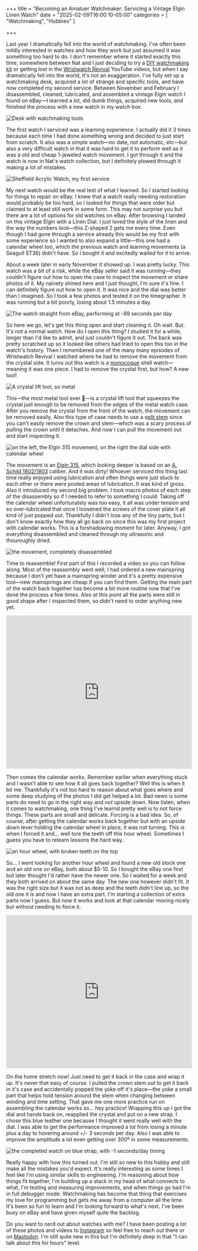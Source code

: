 +++
title = "Becoming an Amatuer Watchmaker: Servicing a Vintage Elgin Linen Watch"
date = "2025-02-09T16:00:10-05:00"
categories = [
  "Watchmaking",
  "Hobbies"
]

+++

Last year I dramatically fell into the world of watchmaking. I've often been mildly interested in watches and how they work but just assumed it was something too hard to do. I don't remember where it started exactly this time, somewhere between Nat and I just deciding to try a [DIY watchmaking kit](https://www.namokimods.com) or getting lost in the [Wristwatch Revival](https://www.youtube.com/@WristwatchRevival) YouTube videos, but when I say dramatically fell into the world, it's not an exaggeration. I've fully set up a watchmaking desk, acquired a lot of strange and specific tools, and have now completed my second service. Between November and February I disassembled, cleaned, lubricated, and assembled a vintage Elgin watch I found on eBay—I learned a lot, did dumb things, acquired new tools, and finished the process with a new watch in my watch box.

<!-- more -->

![Desk with watchmaking tools](/assets/images/20250209/elgin/watchdesk.jpg)

The first watch I serviced was a learning experience. I actually did it 3 times because each time I had done something wrong and decided to just start from scratch. It also was a simple watch—no date, not automatic, etc—but also a very difficult watch in that it was hard to get it to perform well as it was a old and cheap 1-jeweled watch movement. I got through it and the watch is now in Nat's watch collection, but I definitely plowed through it making a lot of mistakes. 

![Sheffield Acrylic Watch, my first service](/assets/images/20250209/elgin/firstwatch.jpg)

My next watch would be the real test of what I learned. So I started looking for things to repair on eBay. I knew that a watch really needing restoration would probably be too hard, so I looked for things that were older but claimed to at least still work in some form. This may not surprise you but there are a lot of options for old watches on eBay. After browsing I landed on this vintage Elgin with a Linen Dial. I just loved the style of the linen and the way the numbers look—this Z-shaped 2 gets me every time. Even though I had gone through a service already this would be my first with some experience so I wanted to also expand a little—this one had a calendar wheel too, which the previous watch and learning movements (a Seagull ST36) didn't have. So I bought it and excitedly waited for it to arrive.

About a week later in early November it showed up. I was pretty lucky. This watch was a bit of a risk, while the eBay seller said it was running—they couldn't figure out how to open the case to inspect the movement or share photos of it. My naïvety shined here and I just thought, I'm sure it's fine. I can definitely figure out how to open it. It was nice and the dial was better than I imagined. So I took a few photos and tested it on the timegrapher. It was running but a bit poorly, losing about 1.5 minutes a day.

![The watch straight from eBay, performing at -89 seconds per day](/assets/images/20250209/elgin/elgin.jpg)

So here we go, let's get this thing open and start cleaning it. Oh wait. But. It's not a normal watch. How do I open this thing? I studied it for a while, longer than I'd like to admit, and just couldn't figure it out. The back was pretty scratched up so it looked like others had tried to open this too in the watch's history. Then I remembered one of the many many episodes of Wristwatch Revival I watched where he had to remove the movement from the crystal side. It turns out this watch is a [monocoque](https://en.wikipedia.org/wiki/Monocoque) shell watch—meaning it was one piece. I had to remove the crystal first, but how? A new tool!

![A crystal lift tool, so metal](/assets/images/20250209/elgin/tools.jpg)

This—the most metal tool ever 🤘—is a crystal lift tool that squeezes the crystal just enough to be removed from the edges of the metal watch case. After you remove the crystal from the front of the watch, the movement can be removed easily. Also this type of case needs to use a s[plit stem](https://blog.watchdoctor.biz/2023/10/29/what-is-a-split-stem-2/) since you can't easily remove the crown and stem—which was a scary process of pulling the crown until it detaches. And now I can pull the movement out and start inspecting it.

![on the left, the Elgin 315 movement, on the right the dial side with calendar wheel](/assets/images/20250209/elgin/movement.jpg)

The movement is an [Elgin 315](https://ranfft.org/caliber/3378-Elgin-315), which looking deeper is based on an [A. Schild 1802/1803](https://ranfft.org/caliber/view?id=840) caliber. And it was dirty! Whoever serviced this thing last time really enjoyed using lubrication and often things were just stuck to each other or there were pooled areas of lubrication. It was kind of gross. Also it introduced my second big problem. I took macro photos of each step of the disassembly so if I needed to refer to something I could. Taking off the calendar wheel unfortunately was too easy, it all was under tension and so over-lubricated that once I loosened the screws of the cover plate it all kind of just popped out. Thankfully I didn't lose any of the tiny parts, but I don't know exactly how they all go back on since this was my first project with calendar works. This is a forshadowing moment for later. Anyway, I got everything disassembled and cleaned through my ultrasonic and thouroughly dried.

![the movement, completely disassembled](/assets/images/20250209/elgin/disassembled.jpg)

Time to reassemble! First part of this I recorded a video so you can follow along. Most of the reassembly went well, I had ordered a new mainspring because I don't yet have a mainspring winder and it's a pretty expensive tool—new mainsprings are cheap if you can find them. Getting the main part of the watch back together has become a bit more routine now that I've done the process a few times. Also at this point all the parts were still in good shape after I inspected them, so didn't need to order anything new yet.

<iframe width="100%" height="415" src="https://www.youtube.com/embed/ZSnWqfVEs-Y?si=6qTRBRlutkmEkJTG" title="YouTube video player" frameborder="0" allow="accelerometer; autoplay; clipboard-write; encrypted-media; gyroscope; picture-in-picture; web-share" referrerpolicy="strict-origin-when-cross-origin" allowfullscreen></iframe>

Then comes the calendar works. Remember earlier when everything stuck and I wasn't able to see how it all goes back together? Well this is when it bit me. Thankfully it's not too hard to reason about what goes where and some deep studying of the photos I did get helped a lot. Bad news is some parts do need to go in the right way and *not* upside down. Now listen, when it comes to watchmaking, one thing I've learnd pretty well is to not force things. These parts are small and delicate. Forcing is a bad idea. So, of course, after getting the calendar works back together but with an upside down lever holding the calendar wheel in place, it was not turning. This is when I forced it and… well tore the teeth off this hour wheel. Sometimes I guess you have to relearn lessons the hard way. 

![an hour wheel, with broken teeth on the top](/assets/images/20250209/elgin/broken-hourwheel.jpg)

So… I went looking for another hour wheel and found a new old stock one and an old one on eBay, both about $5-10. So I bought the eBay one first but later thought I'd rather have the newer one. So I waited for a week and they both arrived on about the same day. The new one however didn't fit. It was the right size but it was not as deep and the teeth didn't line up, so the old one it is and now I have an extra part. I'm starting a collection of extra parts now I guess. But now it works and look at that calendar moving nicely but without needing to force it. 

<iframe width="100%" height="415" src="https://www.youtube.com/embed/OipP_SdgND0?si=6kMUNUrvNGJtP-3k" title="YouTube video player" frameborder="0" allow="accelerometer; autoplay; clipboard-write; encrypted-media; gyroscope; picture-in-picture; web-share" referrerpolicy="strict-origin-when-cross-origin" allowfullscreen></iframe>

On the home stretch now! Just need to get it back in the case and wrap it up. It's never that easy of course. I pulled the crown stem out to get it back in it's case and accidentally popped the yoke off it's place—the yoke a small part that helps hold tension around the stem when changing between winding and time setting. That gave me one more practice run on assembling the calendar works so… hey practice! Wrapping this up I got the dial and hands back on, reapplied the crystal and put on a new strap. I chose this blue leather one because I thought it went really well with the dial. I was able to get the performance improved a lot from losing a minute plus a day to hovering around +/- 3 seconds per day. Also I was able to improve the amplitude a lot even getting over 300º in some measurements. 

![the completed watch on blue strap, with -1 seconds/day timing](/assets/images/20250209/elgin/completed.jpg)

Really happy with how this turned out. I'm still so new to this hobby and still make all the mistakes you'd expect. It's really interesting as some times I feel like I'm using similar skills to engineering. I'm reasoning about how things fit together, I'm building up a stack in my head of what connects to what, I'm testing and measuring improvements, and when things go bad I'm in full debugger mode. Watchmaking has become that thing that exercises my love for programming but gets me away from a computer all the time. It's been so fun to learn and I'm looking forward to what's next. I've been busy on eBay and have given myself quite the backlog. 

Do you want to nerd out about watches with me? I have been posting a lot of these photos and videos to [Instagram](https://www.instagram.com/jnjosh/) so feel free to reach out there or on [Mastodon](https://mastodon.social/@jnjosh). I'm still quite new in this but I'm definitely deep in that "I can talk about this for hours" level. 
